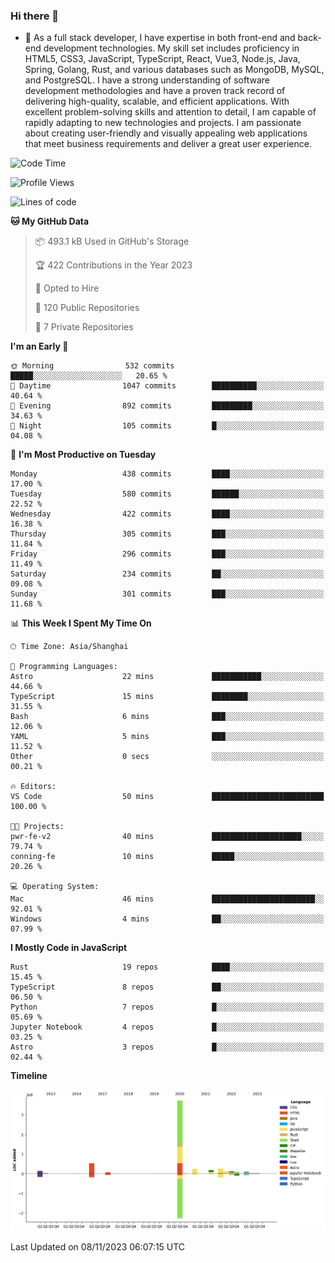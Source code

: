 ### Hi there 👋

- 🌱 As a full stack developer, I have expertise in both front-end and back-end development technologies. My skill set includes proficiency in HTML5, CSS3, JavaScript, TypeScript, React, Vue3, Node.js, Java, Spring, Golang, Rust, and various databases such as MongoDB, MySQL, and PostgreSQL. I have a strong understanding of software development methodologies and have a proven track record of delivering high-quality, scalable, and efficient applications. With excellent problem-solving skills and attention to detail, I am capable of rapidly adapting to new technologies and projects. I am passionate about creating user-friendly and visually appealing web applications that meet business requirements and deliver a great user experience.

<!--START_SECTION:waka-->
![Code Time](http://img.shields.io/badge/Code%20Time-1%2C158%20hrs%209%20mins-blue)

![Profile Views](http://img.shields.io/badge/Profile%20Views-0-blue)

![Lines of code](https://img.shields.io/badge/From%20Hello%20World%20I%27ve%20Written-5.7%20million%20lines%20of%20code-blue)

**🐱 My GitHub Data** 

> 📦 493.1 kB Used in GitHub's Storage 
 > 
> 🏆 422 Contributions in the Year 2023
 > 
> 💼 Opted to Hire
 > 
> 📜 120 Public Repositories 
 > 
> 🔑 7 Private Repositories 
 > 
**I'm an Early 🐤** 

```text
🌞 Morning                532 commits         █████░░░░░░░░░░░░░░░░░░░░   20.65 % 
🌆 Daytime                1047 commits        ██████████░░░░░░░░░░░░░░░   40.64 % 
🌃 Evening                892 commits         █████████░░░░░░░░░░░░░░░░   34.63 % 
🌙 Night                  105 commits         █░░░░░░░░░░░░░░░░░░░░░░░░   04.08 % 
```
📅 **I'm Most Productive on Tuesday** 

```text
Monday                   438 commits         ████░░░░░░░░░░░░░░░░░░░░░   17.00 % 
Tuesday                  580 commits         ██████░░░░░░░░░░░░░░░░░░░   22.52 % 
Wednesday                422 commits         ████░░░░░░░░░░░░░░░░░░░░░   16.38 % 
Thursday                 305 commits         ███░░░░░░░░░░░░░░░░░░░░░░   11.84 % 
Friday                   296 commits         ███░░░░░░░░░░░░░░░░░░░░░░   11.49 % 
Saturday                 234 commits         ██░░░░░░░░░░░░░░░░░░░░░░░   09.08 % 
Sunday                   301 commits         ███░░░░░░░░░░░░░░░░░░░░░░   11.68 % 
```


📊 **This Week I Spent My Time On** 

```text
🕑︎ Time Zone: Asia/Shanghai

💬 Programming Languages: 
Astro                    22 mins             ███████████░░░░░░░░░░░░░░   44.66 % 
TypeScript               15 mins             ████████░░░░░░░░░░░░░░░░░   31.55 % 
Bash                     6 mins              ███░░░░░░░░░░░░░░░░░░░░░░   12.06 % 
YAML                     5 mins              ███░░░░░░░░░░░░░░░░░░░░░░   11.52 % 
Other                    0 secs              ░░░░░░░░░░░░░░░░░░░░░░░░░   00.21 % 

🔥 Editors: 
VS Code                  50 mins             █████████████████████████   100.00 % 

🐱‍💻 Projects: 
pwr-fe-v2                40 mins             ████████████████████░░░░░   79.74 % 
conning-fe               10 mins             █████░░░░░░░░░░░░░░░░░░░░   20.26 % 

💻 Operating System: 
Mac                      46 mins             ███████████████████████░░   92.01 % 
Windows                  4 mins              ██░░░░░░░░░░░░░░░░░░░░░░░   07.99 % 
```

**I Mostly Code in JavaScript** 

```text
Rust                     19 repos            ████░░░░░░░░░░░░░░░░░░░░░   15.45 % 
TypeScript               8 repos             ██░░░░░░░░░░░░░░░░░░░░░░░   06.50 % 
Python                   7 repos             █░░░░░░░░░░░░░░░░░░░░░░░░   05.69 % 
Jupyter Notebook         4 repos             █░░░░░░░░░░░░░░░░░░░░░░░░   03.25 % 
Astro                    3 repos             █░░░░░░░░░░░░░░░░░░░░░░░░   02.44 % 
```



**Timeline**

![Lines of Code chart](https://raw.githubusercontent.com/elton/elton/main/assets/bar_graph.png)


 Last Updated on 08/11/2023 06:07:15 UTC
<!--END_SECTION:waka-->

<!--
**elton/elton** is a ✨ _special_ ✨ repository because its `README.md` (this file) appears on your GitHub profile.

Here are some ideas to get you started:

- 🔭 I’m currently working on ...
- 🌱 I’m currently learning ...
- 👯 I’m looking to collaborate on ...
- 🤔 I’m looking for help with ...
- 💬 Ask me about ...
- 📫 How to reach me: ...
- 😄 Pronouns: ...
- ⚡ Fun fact: ...
-->
